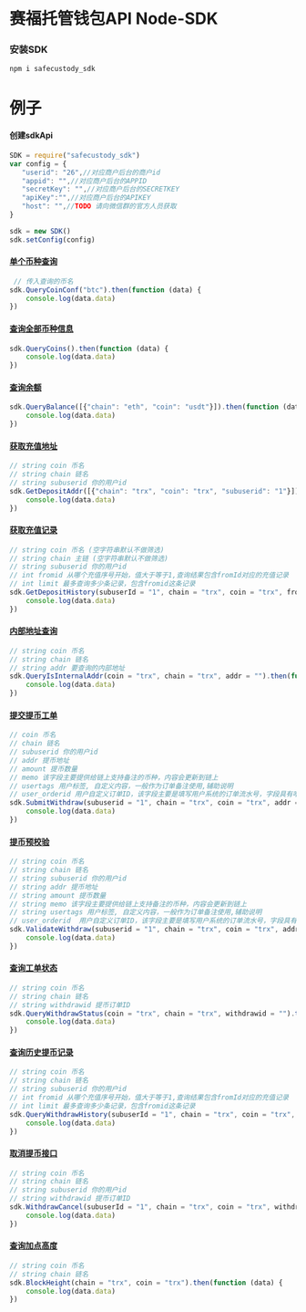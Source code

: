 # 赛福托管钱包API Node-SDK  

### 安装SDK
``` npm i safecustody_sdk ```
    
# 例子

#### 创建sdkApi
 ```js
SDK = require("safecustody_sdk")
var config = {
    "userid": "26",//对应商户后台的商户id
    "appid": "",//对应商户后台的APPID
    "secretKey": "",//对应商户后台的SECRETKEY
    "apiKey":"",//对应商户后台的APIKEY
    "host": "",//TODO 请向微信群的官方人员获取
}

sdk = new SDK()
sdk.setConfig(config)
``` 

#### [单个币种查询](https://github.com/chainlife-doc/wallet-api/blob/master/%E5%8D%95%E5%B8%81%E7%A7%8D%E4%BF%A1%E6%81%AF%E6%9F%A5%E8%AF%A2.md)
```js
 // 传入查询的币名
sdk.QueryCoinConf("btc").then(function (data) {
    console.log(data.data)
})
```

#### [查询全部币种信息](https://github.com/chainlife-doc/wallet-api/blob/master/%E6%9F%A5%E8%AF%A2%E5%B8%81%E7%A7%8D%E4%BF%A1%E6%81%AF.md)
```js
sdk.QueryCoins().then(function (data) {
    console.log(data.data)
})
```

#### [查询余额](https://github.com/chainlife-doc/wallet-api/blob/master/%E6%9F%A5%E8%AF%A2%E4%BD%99%E9%A2%9D.md)
```js
sdk.QueryBalance([{"chain": "eth", "coin": "usdt"}]).then(function (data) {
    console.log(data.data)
})
```

#### [获取充值地址](https://github.com/chainlife-doc/wallet-api/blob/master/deposit/%E8%8E%B7%E5%8F%96%E5%85%85%E5%80%BC%E5%9C%B0%E5%9D%80.md)
```js
// string coin 币名           
// string chain 链名          
// string subuserid 你的用户id
sdk.GetDepositAddr([{"chain": "trx", "coin": "trx", "subuserid": "1"}]).then(function (data) {
    console.log(data.data)
})
```

#### [获取充值记录](https://github.com/chainlife-doc/wallet-api/blob/master/deposit/%E8%8E%B7%E5%8F%96%E5%85%85%E5%80%BC%E8%AE%B0%E5%BD%95.md)
```js
// string coin 币名 (空字符串默认不做筛选)                                        
// string chain 主链 (空字符串默认不做筛选)                                        
// string subuserid 你的用户id                               
// int fromid 从哪个充值序号开始，值大于等于1,查询结果包含fromId对应的充值记录       
// int limit 最多查询多少条记录，包含fromid这条记录                      
sdk.GetDepositHistory(subuserId = "1", chain = "trx", coin = "trx", fromId = 0, limit = 100).then(function (data) {
    console.log(data.data)
})
```

#### [内部地址查询](https://github.com/chainlife-doc/wallet-api/blob/master/internal-addr/%E5%86%85%E9%83%A8%E5%9C%B0%E5%9D%80%E6%9F%A5%E8%AF%A2.md)
```js
// string coin 币名      
// string chain 链名     
// string addr 要查询的内部地址
sdk.QueryIsInternalAddr(coin = "trx", chain = "trx", addr = "").then(function (data) {
    console.log(data.data)
})
```

#### [提交提币工单](https://github.com/chainlife-doc/wallet-api/blob/master/withdraw/%E6%8F%90%E4%BA%A4%E6%8F%90%E5%B8%81%E5%B7%A5%E5%8D%95.md)
```js
// coin 币名                        
// chain 链名                       
// subuserid 你的用户id             
// addr 提币地址                      
// amount 提币数量                    
// memo 该字段主要提供给链上支持备注的币种，内容会更新到链上     
// usertags 用户标签, 自定义内容，一般作为订单备注使用,辅助说明
// user_orderid 用户自定义订单ID，该字段主要是填写用户系统的订单流水号，字段具有唯一性（可选字段)
sdk.SubmitWithdraw(subuserid = "1", chain = "trx", coin = "trx", addr = "", amount = "1", memo = "中国", usertags = "深圳",user_orderid="1").then(function (data) {
    console.log(data.data)
})
```

#### [提币预校验](https://github.com/chainlife-doc/wallet-api/blob/master/withdraw/%E6%8F%90%E5%B8%81%E9%A2%84%E6%A0%A1%E9%AA%8C%E6%8E%A5%E5%8F%A3.md)
```js
// string coin 币名                         
// string chain 链名                        
// string subuserid 你的用户id              
// string addr 提币地址                       
// string amount 提币数量                     
// string memo 该字段主要提供给链上支持备注的币种，内容会更新到链上           
// string usertags 用户标签, 自定义内容，一般作为订单备注使用,辅助说明 
// user_orderid  用户自定义订单ID，该字段主要是填写用户系统的订单流水号，字段具有唯一性（可选字段)
sdk.ValidateWithdraw(subuserid = "1", chain = "trx", coin = "trx", addr = "", amount = "1", memo = "中国", usertags = "深圳",user_orderid="1").then(function (data) {
    console.log(data.data)
})
```

#### [查询工单状态](https://github.com/chainlife-doc/wallet-api/blob/master/withdraw/%E6%9F%A5%E8%AF%A2%E6%8F%90%E5%B8%81%E5%B7%A5%E5%8D%95%E7%8A%B6%E6%80%81.md)
```js
// string coin 币名          
// string chain 链名         
// string withdrawid 提币订单ID
sdk.QueryWithdrawStatus(coin = "trx", chain = "trx", withdrawid = "").then(function (data) {
    console.log(data.data)
})
```

#### [查询历史提币记录](https://github.com/chainlife-doc/wallet-api/blob/master/withdraw/%E6%9F%A5%E8%AF%A2%E6%8F%90%E5%B8%81%E8%AE%B0%E5%BD%95.md)
```js
// string coin 币名                                           
// string chain 链名                                          
// string subuserid 你的用户id                                 
// int fromid 从哪个充值序号开始，值大于等于1,查询结果包含fromId对应的充值记录          
// int limit 最多查询多少条记录，包含fromid这条记录                         
sdk.QueryWithdrawHistory(subuserId = "1", chain = "trx", coin = "trx", fromId = 0, limit = 100).then(function (data) {
    console.log(data.data)
})
```

#### [取消提币接口](https://github.com/chainlife-doc/wallet-api/blob/master/withdraw/%E5%8F%96%E6%B6%88%E6%8F%90%E5%B8%81%E6%8E%A5%E5%8F%A3.md)
```js
// string coin 币名                                           
// string chain 链名                                          
// string subuserid 你的用户id  
// string withdrawid 提币订单ID
sdk.WithdrawCancel(subuserId = "1", chain = "trx", coin = "trx", withdrawid = "").then(function (data) {
    console.log(data.data)
})
```
#### [查询加点高度](https://github.com/chainlife-doc/wallet-api/blob/master/%E6%9F%A5%E8%AF%A2%E5%B8%81%E7%A7%8D%E8%8A%82%E7%82%B9%E9%AB%98%E5%BA%A6.md)
```js
// string coin 币名                                           
// string chain 链名   
sdk.BlockHeight(chain = "trx", coin = "trx").then(function (data) {
    console.log(data.data)
})
```